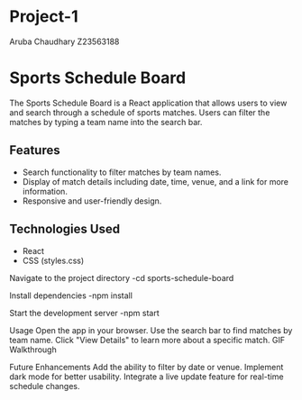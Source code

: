 # Project-1
Aruba Chaudhary Z23563188

# Sports Schedule Board

The Sports Schedule Board is a React application that allows users to view and search through a schedule of sports matches. Users can filter the matches by typing a team name into the search bar.

## Features
- Search functionality to filter matches by team names.
- Display of match details including date, time, venue, and a link for more information.
- Responsive and user-friendly design.

## Technologies Used
- React
- CSS (styles.css)

Navigate to the project directory
-cd sports-schedule-board
  
Install dependencies
-npm install

Start the development server
-npm start

Usage
Open the app in your browser.
Use the search bar to find matches by team name.
Click "View Details" to learn more about a specific match.
GIF Walkthrough

Future Enhancements
Add the ability to filter by date or venue.
Implement dark mode for better usability.
Integrate a live update feature for real-time schedule changes.
